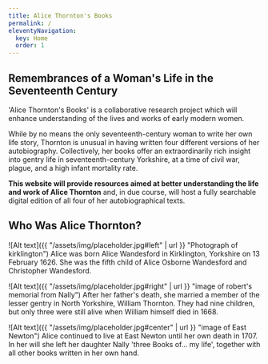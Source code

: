 ```yaml
---
title: Alice Thornton's Books
permalink: /
eleventyNavigation:
  key: Home
  order: 1
---
```


## Remembrances of a Woman's Life in the Seventeenth Century 

'Alice Thornton's Books' is a collaborative research project 
which will enhance understanding of the lives and works of early modern women.

While by no means the only seventeenth-century woman to write her own life story, 
Thornton is unusual in having written four different versions of her autobiography. 
Collectively, her books offer an extraordinarily rich insight into gentry life 
in seventeenth-century Yorkshire, at a time of civil war, plague, and a high infant 
mortality rate. 

**This website will provide resources aimed at better understanding the life and 
work of Alice Thornton** and, in due course, will host a fully searchable digital 
edition of all four of her autobiographical texts. 

## Who Was Alice Thornton? 

![Alt text]({{ "/assets/img/placeholder.jpg#left" | url }} "Photograph of kirklington")
Alice was born Alice Wandesford in Kirklington, Yorkshire on 13 February 1626. 
She was the fifth child of Alice Osborne Wandesford and Christopher Wandesford. 

![Alt text]({{ "/assets/img/placeholder.jpg#right" | url }} "image of robert's memorial from Nally")
After her father's death, she married a member of the lesser gentry in North 
Yorkshire, William Thornton. They had nine children, but only three were still 
alive when William himself died in 1668. 

![Alt text]({{ "/assets/img/placeholder.jpg#center" | url }} "image of East Newton")
Alice continued to live at East Newton until her own death in 1707. 
In her will she left her daughter Nally 'three Books of... my life', 
together with all other books written in her own hand.